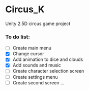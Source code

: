 # Circus_K
Unity 2.5D circus game project

### To do list:
- [ ] Create main menu
- [x] Change cursor
- [x] Add animation to dice and clouds
- [x] Add sounds and music
- [ ] Create character selection screen
- [ ] Create settings menu
- [ ] Create second screen
...